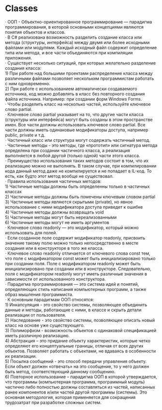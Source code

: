 <h1>
  Classes
 </h1>
 · ООП - Объектно-ориентированное программирование — парадигма программирования, в которой основными концепциями являются понятия объектов и классов. <br />
· В C# реализована возможность разделить создание класса или метода (структуры, интерфейса) между двумя или более исходными файлами или модулями. Каждый исходный файл содержит определение типа или метода, и все части объединяются при компиляции приложения. <br />
· Существует несколько ситуаций, при которых желательно разделение создания класса:  <br />
1) При работе над большими проектами распределение класса между различными файлами позволяет нескольким программистам работать с ним одновременно.<br /> 
2) При работе с использованием автоматически создаваемого источника, код можно добавлять в класс без повторного создания файла источника. Например: при создании форм Windows Forms. <br /> 
· Чтобы разделить класс на несколько частей, используйте ключевое слово partial. <br />
· Ключевое слово partial указывает на то, что другие части класса (структуры или интерфейса) могут быть созданы в этом пространстве имен. Все части должны использовать ключевое слово partial. Все части должны иметь одинаковые модификаторы доступа, например public, private и т.д. <br />
· Частичный класс или структура могут содержать частичный метод. <br />
· Частичные методы - это методы, где «прототип» или сигнатура метода определена при создании частичного класса, а реализация выполняется в любой другой (только одной) части этого класса. <br />
· Преимущество использования таких методов состоит в том, что их реализацию можно не выполнять. В таком случае, при компилировании кода данный метод даже не компилируется и не попадает в IL-код.  То есть, как будто этот метод вообще не существовал. <br />
· Правила использования частичных методов: <br />
1) Частичные методы должны быть определенны только в частичных классах <br />
2) Частичные методы должны быть помечены ключевым словом partial <br />
3) Частичные методы являются скрытыми (private), но явное использование с ними модификатора доступа приведет к ошибке <br />
4) Частичные методы должны возвращать void <br />
5) Частичные методы могут быть нереализованными <br /> 
6) Частичные методы могут не иметь аргументов <br />
· Ключевое слово readonly — это модификатор, который можно использовать для полей. <br />
· Если созданное поле содержит модификатор readonly, присвоить значение такому полю можно только непосредственно в месте создания или в конструкторе в того же класса. <br />
· Ключевое слово readonly отличается от ключевого слова const тем, что поле с модификатором const может быть инициализировано только при создании поля. Поле с модификатором readonly может быть инициализировано при создании или в конструкторе. Следовательно, поля с модификатором readonly могут иметь различные значения в зависимости от использованного конструктора.  <br />
· Парадигма программирования — это система идей и понятий, определяющих стиль написания компьютерных программ, а также образ мышления программиста. <br />
· К основным парадигмам ООП относятся: <br />
1) Инкапсуляция - это свойство системы, позволяющее объединить данные и методы, работающие с ними, в классе и скрыть детали реализации от пользователя. <br />
2) Наследование - это свойство системы, позволяющее описать новый класс на основе уже существующего. <br />
3) Полиморфизм - возможность объектов с одинаковой спецификацией иметь различную реализацию.<br /> 
4) Абстракция – это придание объекту характеристик, которые четко определяют его концептуальные границы, отличая от всех других объектов. Позволяет работать с объектами, не вдаваясь в особенности их реализации. <br />
5) Посылка сообщений - это способ передачи управления объекту. Если объект должен «отвечать» на это сообщение, то у него должен быть метод, соответствующий данному сообщению. <br />
6) Повторное использование – парадигма ООП в которой утверждается, что программы (компьютерная программа, программный модуль) частично либо полностью должны составляться из частей, написанных ранее компонентов и/или частей другой программы (системы). Это основная методология, которая применяется для сокращения трудозатрат при разработке сложных систем.<br />
 
